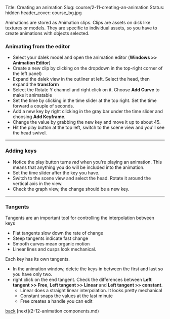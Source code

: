 Title: Creating an animation
Slug: course/2-11-creating-an-animation
Status: hidden
header_cover: course_bg.jpg

Animations are stored as Animation clips. Clips are assets on disk like textures or models. They are specific to individual assets, so you have to create animations with objects selected.

### Animating from the editor

* Select your dalek model and open the animation editor (**Windows >> Animation Editor**) 
* Create a new clip by clicking on the dropdown in the top-right corner of the left panel)
* Expand the dalek view in the outliner at left. Select the head, then expand the **transform**
* Select the Rotate Y channel and right click on it. Choose **Add Curve** to make it animatable
* Set the time by clicking in the time slider at the top right. Set the time forward a couple of seconds.
* Add a new key by right clicking in the gray bar under the time slider and choosing **Add Keyframe**.
* Change the value by grabbing the new key and move it up to about 45.
* Hit the play button at the top left, switch to the scene view and you'll see the head swivel.

----------
### Adding keys
* Notice the play button turns *red* when you're playing an animation. This means that anything you do will be included into the animation.
* Set the time slider after the key you have. 
* Switch to the scene view and select the head. Rotate it around the vertical axis in the view. 
* Check the graph view, the change should be a new key.

-------------
### Tangents

Tangents are an important tool for controlling the interpolation between keys

* Flat tangents slow down the rate of change
* Steep tangents indicate fast change
* Smooth curves mean organic motion
* Linear lines and cusps look mechanical.

Each key has its own tangents.

* In the animation window, delete the keys in between the first and last so you have only two.
* right click on the end tangent. Check the differences between **Left tangent >> Free**, **Left tangent >> Linear** and **Left tangent >> constant**.
  * Linear does a straight linear interpolation. It looks pretty mechanical
  * Constant snaps the values at the last minute
  * Free creates a handle you can edit



[back](2-10-animation-basics.md) [next](2-12-animation components.md)